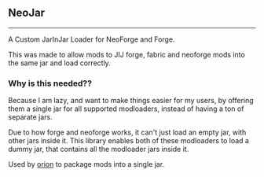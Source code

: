 ## NeoJar

---

A Custom JarInJar Loader for NeoForge and Forge.

This was made to allow mods to JIJ forge, fabric and neoforge mods into the same jar and load correctly.

### Why is this needed??

Because I am lazy, and want to make things easier for my users, by offering them a single jar for all supported modloaders, instead of having a ton of separate jars.

Due to how forge and neoforge works, it can't just load an empty jar, with other jars inside it. This library enables both of these modloaders to load a dummy jar, that contains all the modloader jars inside it.

Used by [orion](https://github.com/firstdarkdev/orion) to package mods into a single jar. 
